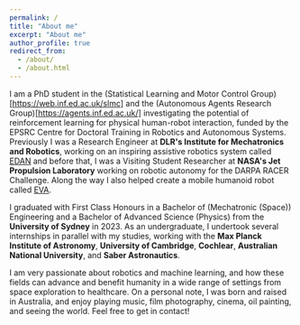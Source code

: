 ```yaml
---
permalink: /
title: "About me"
excerpt: "About me"
author_profile: true
redirect_from: 
  - /about/
  - /about.html
---
```


I am a PhD student in the (Statistical Learning and Motor Control Group)[https://web.inf.ed.ac.uk/slmc] and the (Autonomous Agents Research Group)[https://agents.inf.ed.ac.uk/] investigating the potential of reinforcement learning for physical human-robot interaction, funded by the EPSRC Centre for Doctoral Training in Robotics and Autonomous Systems. Previously I was a Research Engineer at **DLR's Institute for Mechatronics and Robotics**, working on an inspiring assistive robotics system called [EDAN](https://www.dlr.de/rm/en/desktopdefault.aspx/tabid-11670) and before that, I was a Visiting Student Researcher at **NASA's Jet Propulsion Laboratory** working on robotic autonomy for the DARPA RACER Challenge. Along the way I also helped create a mobile humanoid robot called [EVA](https://youtu.be/nMkcBbofDY0). 

I graduated with First Class Honours in a Bachelor of (Mechatronic (Space)) Engineering and a Bachelor of Advanced Science (Physics) from the **University of Sydney** in 2023. As an undergraduate, I undertook several internships in parallel with my studies, working with the **Max Planck Institute of Astronomy**, **University of Cambridge**, **Cochlear**, **Australian National University**, and **Saber Astronautics**.

I am very passionate about robotics and machine learning, and how these fields can advance and benefit humanity in a wide range of settings from space exploration to healthcare. On a personal note, I was born and raised in Australia, and enjoy playing music, film photography, cinema, oil painting, and seeing the world. Feel free to get in contact!